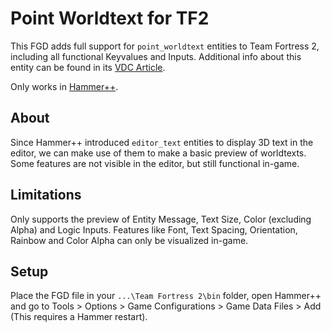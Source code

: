 # Point Worldtext for TF2
This FGD adds full support for `point_worldtext` entities to Team Fortress 2, including all functional Keyvalues and Inputs. Additional info about this entity can be found in its [VDC Article](https://developer.valvesoftware.com/wiki/Point_worldtext).

Only works in [Hammer++](https://developer.valvesoftware.com/wiki/Hammer%2B%2B).

## About
Since Hammer++ introduced `editor_text` entities to display 3D text in the editor, we can make use of them to make a basic preview of worldtexts. Some features are not visible in the editor, but still functional in-game.

## Limitations
Only supports the preview of Entity Message, Text Size, Color (excluding Alpha) and Logic Inputs. Features like Font, Text Spacing, Orientation, Rainbow and Color Alpha can only be visualized in-game.

## Setup
Place the FGD file in your `...\Team Fortress 2\bin` folder, open Hammer++ and go to Tools > Options > Game Configurations > Game Data Files > Add (This requires a Hammer restart).